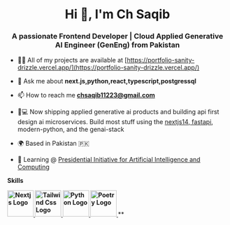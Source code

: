 <h1 align="center">Hi 👋, I'm Ch Saqib</h1>
<h3 align="center">A passionate Frontend Developer | Cloud Applied Generative AI Engineer (GenEng) from Pakistan</h3>

- 👨‍💻 All of my projects are available at [https://portfolio-sanity-drizzle.vercel.app/](https://portfolio-sanity-drizzle.vercel.app/)

- 💬 Ask me about **next.js,python,react,typescript,postgressql**

- 📫 How to reach me **chsaqib11223@gmail.com**

- 👨💻 Now shipping applied generative ai products and building api first design ai microservices. Build most stuff using the <a href="https://nextjs.org/"> nextjs14</a>,<a href="https://fastapi.tiangolo.com/"> fastapi</a>, modern-python, and the genai-stack
 - 🌍 Based in Pakistan 🇵🇰
 - 🧠 Learning @ <a href="https://www.piaic.org/">Presidential Initiative for Artificial Intelligence and Computing</a>



**Skills**


 **<a href="https://nextjs.org/">
  <img src="https://cdn.jsdelivr.net/gh/devicons/devicon@latest/icons/nextjs/nextjs-original.svg" alt="Nextjs Logo" width="60" height="60">
</a>**
**<a href="https://tailwindcss.com/">
  <img src="https://cdn.jsdelivr.net/gh/devicons/devicon@latest/icons/tailwindcss/tailwindcss-original.svg" alt="Tailwind Css Logo" width="60" height="60">
</a>**
**<a href="https://www.python.org/">
  <img src="https://cdn.jsdelivr.net/gh/devicons/devicon@latest/icons/python/python-original.svg" alt="Python Logo" width="60" height="60">
</a>**
**<a href="https://python-poetry.org/">
  <img src="https://cdn.jsdelivr.net/gh/devicons/devicon@latest/icons/poetry/poetry-original.svg" alt="Poetry Logo" width="60" height="60">
</a>**
**<a href="https://fastapi.tiangolo.com/">
